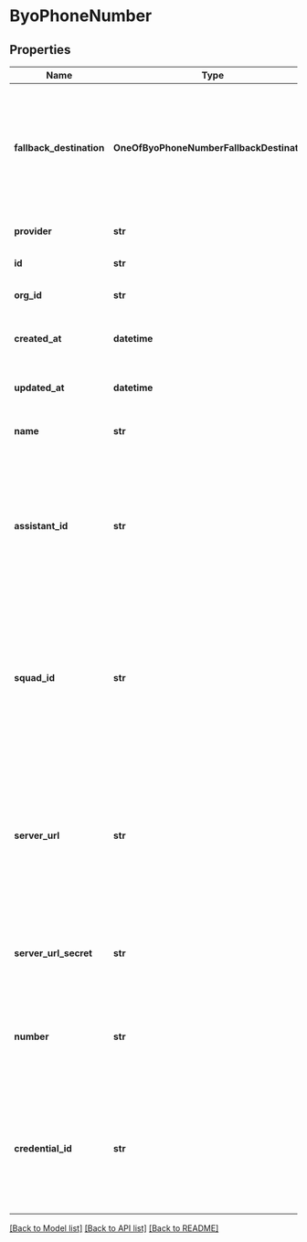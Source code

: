# ByoPhoneNumber

## Properties
Name | Type | Description | Notes
------------ | ------------- | ------------- | -------------
**fallback_destination** | **OneOfByoPhoneNumberFallbackDestination** | This is the fallback destination an inbound call will be transferred to if: 1. &#x60;assistantId&#x60; is not set 2. &#x60;squadId&#x60; is not set 3. and, &#x60;assistant-request&#x60; message to the &#x60;serverUrl&#x60; fails  If this is not set and above conditions are met, the inbound call is hung up with an error message. | [optional] 
**provider** | **str** | This is to bring your own phone numbers from your own SIP trunks or Carriers. | 
**id** | **str** | This is the unique identifier for the phone number. | 
**org_id** | **str** | This is the unique identifier for the org that this phone number belongs to. | 
**created_at** | **datetime** | This is the ISO 8601 date-time string of when the phone number was created. | 
**updated_at** | **datetime** | This is the ISO 8601 date-time string of when the phone number was last updated. | 
**name** | **str** | This is the name of the phone number. This is just for your own reference. | [optional] 
**assistant_id** | **str** | This is the assistant that will be used for incoming calls to this phone number.  If neither &#x60;assistantId&#x60; nor &#x60;squadId&#x60; is set, &#x60;assistant-request&#x60; will be sent to your Server URL. Check &#x60;ServerMessage&#x60; and &#x60;ServerMessageResponse&#x60; for the shape of the message and response that is expected. | [optional] 
**squad_id** | **str** | This is the squad that will be used for incoming calls to this phone number.  If neither &#x60;assistantId&#x60; nor &#x60;squadId&#x60; is set, &#x60;assistant-request&#x60; will be sent to your Server URL. Check &#x60;ServerMessage&#x60; and &#x60;ServerMessageResponse&#x60; for the shape of the message and response that is expected. | [optional] 
**server_url** | **str** | This is the server URL where messages will be sent for calls on this number. This includes the &#x60;assistant-request&#x60; message.  You can see the shape of the messages sent in &#x60;ServerMessage&#x60;.  This overrides the &#x60;org.serverUrl&#x60;. Order of precedence: tool.server.url &gt; assistant.serverUrl &gt; phoneNumber.serverUrl &gt; org.serverUrl. | [optional] 
**server_url_secret** | **str** | This is the secret Vapi will send with every message to your server. It&#x27;s sent as a header called x-vapi-secret.  Same precedence logic as serverUrl. | [optional] 
**number** | **str** | These are the digits of the phone number you own on your SIP trunk or Carrier.  This is not limited to E164 and can be any alphanumeric string. Example: &#x60;+1234567890&#x60;, or &#x60;abc&#x60;, or &#x60;1234&#x27;. | 
**credential_id** | **str** | This is the credential of your own SIP trunk or Carrier (type &#x60;byo-sip-trunk&#x60;) which can be used to make calls to this phone number.  You can add the SIP trunk or Carrier credential in the Provider Credentials page on the Dashboard to get the credentialId. | 

[[Back to Model list]](../README.md#documentation-for-models) [[Back to API list]](../README.md#documentation-for-api-endpoints) [[Back to README]](../README.md)

